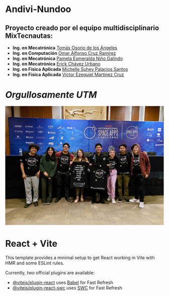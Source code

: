 # Andivi-Nundoo

## Proyecto creado por el equipo multidisciplinario MixTecnautas:

* **Ing. en Mecatrónica** [Tomás Osorio de los Ángeles](https://www.linkedin.com/in/tom%C3%A1s-osorio-de-los-%C3%A1ngeles-31743131a/)
* **Ing. en Computación** [Omar Alfonso Cruz Ramírez](https://www.linkedin.com/in/omar-cruzr97/)
* **Ing. en Mecatrónica** [Pamela Esmeralda Niño Galindo](https://www.linkedin.com/in/esmeralda-galindo-0917051ba/)
* **Ing. en Mecatrónica** [Erick Chávez Urbano](https://www.linkedin.com/in/zevach98/)
* **Ing. en Física Aplicada** [Michelle Suhey Palacios Santos](https://www.linkedin.com/in/michelle-suhey-palacios-santos-0408b82a1/)
* **Ing. en Física Aplicada** [Víctor Ezequiel Martínez Cruz](https://www.linkedin.com/in/ezequiel-martinez-475088329/)

# *Orgullosamente UTM*

![¡Oaxaca al espacio!](\public\fotoEquipo.jpg)

# React + Vite

This template provides a minimal setup to get React working in Vite with HMR and some ESLint rules.

Currently, two official plugins are available:

- [@vitejs/plugin-react](https://github.com/vitejs/vite-plugin-react/blob/main/packages/plugin-react/README.md) uses [Babel](https://babeljs.io/) for Fast Refresh
- [@vitejs/plugin-react-swc](https://github.com/vitejs/vite-plugin-react-swc) uses [SWC](https://swc.rs/) for Fast Refresh